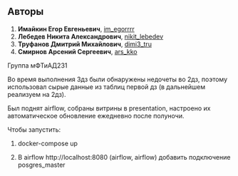 ## Авторы
1. **Имайкин Егор Евгеньевич**, [im_egorrrr](https://t.me/im_egorrrr)
2. **Лебедев Никита Александрович**, [nikit_lebedev](https://t.me/nikit_lebedev)
3. **Труфанов Дмитрий Михайлович**, [dimi3_tru](https://t.me/dimi3_tru)
4. **Смирнов Арсений Сергеевич**, [ars_kko](https://t.me/ars_kko)

Группа мФТиАД231


Во время выполнения 3дз были обнаружены недочеты во 2дз, поэтому использовал сырые данные из таблиц первой дз (в дальнейшем реализуем на 2дз).

Был поднят airflow, собраны витрины в presentation, настроено их автоматическое обновление ежедневно после полуночи.

Чтобы запустить:
1) docker-compose up
  
2) В airflow http://localhost:8080 (airflow, airflow) добавить подключение posgres_master
